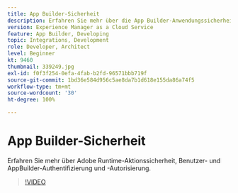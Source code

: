 ```yaml
---
title: App Builder-Sicherheit
description: Erfahren Sie mehr über die App Builder-Anwendungssicherheit für AEM as a Cloud Service.
version: Experience Manager as a Cloud Service
feature: App Builder, Developing
topic: Integrations, Development
role: Developer, Architect
level: Beginner
kt: 9460
thumbnail: 339249.jpg
exl-id: f0f3f254-0efa-4fab-b2fd-96571bbb719f
source-git-commit: 1bd36e584d956c5ae8da7b1d618e155da86a74f5
workflow-type: tm+mt
source-wordcount: '30'
ht-degree: 100%

---
```


# App Builder-Sicherheit

Erfahren Sie mehr über Adobe Runtime-Aktionssicherheit, Benutzer- und AppBuilder-Authentifizierung und -Autorisierung.

>[!VIDEO](https://video.tv.adobe.com/v/339249/?quality=12&learn=on)
